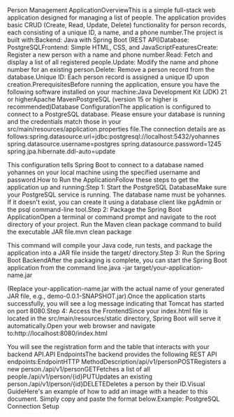 Person Management ApplicationOverviewThis is a simple full-stack web application designed for managing a list of people. The application provides basic CRUD (Create, Read, Update, Delete) functionality for person records, each consisting of a unique ID, a name, and a phone number.The project is built with:Backend: Java with Spring Boot (REST API)Database: PostgreSQLFrontend: Simple HTML, CSS, and JavaScriptFeaturesCreate: Register a new person with a name and phone number.Read: Fetch and display a list of all registered people.Update: Modify the name and phone number for an existing person.Delete: Remove a person record from the database.Unique ID: Each person record is assigned a unique ID upon creation.PrerequisitesBefore running the application, ensure you have the following software installed on your machine:Java Development Kit (JDK) 21 or higherApache MavenPostgreSQL (version 15 or higher is recommended)Database ConfigurationThe application is configured to connect to a PostgreSQL database. Please ensure your database is running and the credentials match those in your src/main/resources/application.properties file.The connection details are as follows:spring.datasource.url=jdbc:postgresql://localhost:5432/yohannes
spring.datasource.username=postgres
spring.datasource.password=1245
spring.jpa.hibernate.ddl-auto=update

This configuration tells Spring Boot to connect to a database named yohannes on your local machine using the specified username and password.How to Run the ApplicationFollow these steps to get the application up and running:Step 1: Start the PostgreSQL DatabaseMake sure your PostgreSQL service is running. The database name must be yohannes. If it doesn't exist, you can create it using a database client like pgAdmin or the psql command-line tool.Step 2: Package the Spring Boot ApplicationOpen a terminal or command prompt and navigate to the root directory of your project. Run the Maven clean package command to build the executable JAR file.mvn clean package

This command will compile your Java code, run tests, and package the application into a JAR file inside the target/ directory.Step 3: Run the Spring Boot BackendAfter the packaging is complete, you can start the Spring Boot application from the command line.java -jar target/your-application-name.jar

(Replace your-application-name.jar with the actual name of your generated JAR file, e.g., demo-0.0.1-SNAPSHOT.jar).Once the application starts successfully, you will see a log message indicating that Tomcat has started on port 8080.Step 4: Access the FrontendSince your index.html file is located in the src/main/resources/static directory, Spring Boot will serve it automatically.Open your web browser and navigate to:http://localhost:8080/index.html

You will see the registration form and the table that interacts with your backend API.API EndpointsThe backend provides the following REST API endpoints:EndpointHTTP MethodDescription/api/v1/personPOSTRegisters a new person./api/v1/personGETFetches a list of all people./api/v1/person/{id}PUTUpdates an existing person./api/v1/person/{id}DELETEDeletes a person by their ID.Visual GuideHere's an example of how to add an image with a header to this document. Simply copy and paste the format below.Example: PostgreSQL Connection Setup